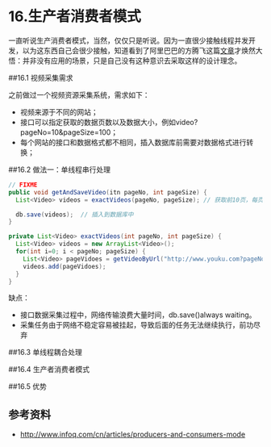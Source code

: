 # 16.生产者消费者模式

一直听说生产消费者模式，当然，仅仅只是听说。因为一直很少接触线程并发开发，以为这东西自己会很少接触，知道看到了阿里巴巴的方腾飞这篇[文章](http://www.infoq.com/cn/articles/producers-and-consumers-mode)才焕然大悟：并非没有应用的场景，只是自己没有这种意识去采取这样的设计理念。

##16.1 视频采集需求

之前做过一个视频资源采集系统，需求如下：

* 视频来源于不同的网站；
* 接口可以指定获取的数据页数以及数据大小，例如video?pageNo=10&pageSize=100；
* 每个网站的接口和数据格式都不相同，插入数据库前需要对数据格式进行转换；

##16.2 做法一：单线程串行处理

```java
// FIXME
public void getAndSaveVideo(itn pageNo, int pageSize) {
  List<Video> videos = exactVideos(pageNo, pageSize); // 获取前10页，每页100条数据

  db.save(videos);  // 插入到数据库中
}

private List<Video> exactVideos(int pageNo, int pageSize) {
  List<Video> videos = new ArrayList<Video>();
  for(int i=0; i < pageNo; pageSize) {
    List<Video> pageVidoes = getVideoByUrl("http://www.youku.com?pageNo="+i+"&pageSize=" + pageSize);
    videos.add(pageVidoes);
  }
}
```
缺点：

  * 接口数据采集过程中，网络传输浪费大量时间，db.save()always waiting。
  * 采集任务由于网络不稳定容易被挂起，导致后面的任务无法继续执行，前功尽弃

##16.3 单线程耦合处理




##16.4 生产者消费者模式

##16.5 优势

## 参考资料
  * http://www.infoq.com/cn/articles/producers-and-consumers-mode
